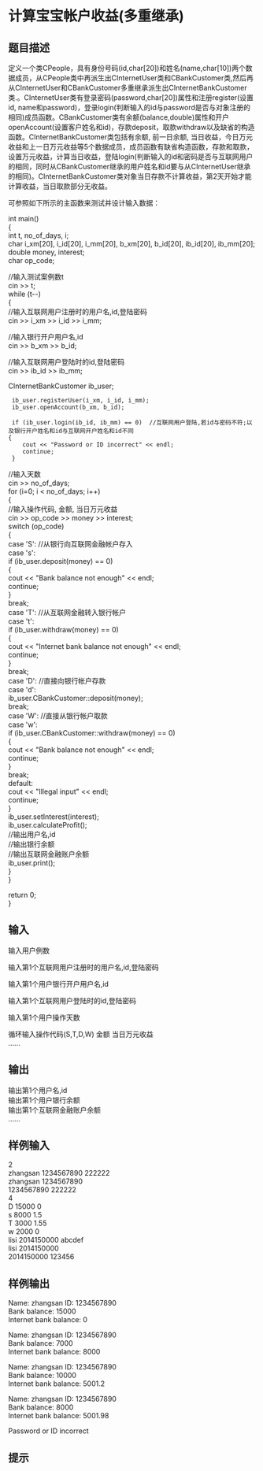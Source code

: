 # 计算宝宝帐户收益(多重继承)  
  
## 题目描述  
定义一个类CPeople，具有身份号码(id,char[20])和姓名(name,char[10])两个数据成员，从CPeople类中再派生出CInternetUser类和CBankCustomer类,然后再从CInternetUser和CBankCustomer多重继承派生出CInternetBankCustomer类.。CInternetUser类有登录密码(password,char[20])属性和注册register(设置id, name和password)，登录login(判断输入的id与password是否与对象注册的相同)成员函数。CBankCustomer类有余额(balance,double)属性和开户openAccount(设置客户姓名和id)，存款deposit，取款withdraw以及缺省的构造函数。CInternetBankCustomer类包括有余额, 前一日余额, 当日收益，今日万元收益和上一日万元收益等5个数据成员，成员函数有缺省构造函数，存款和取款，设置万元收益，计算当日收益，登陆login(判断输入的id和密码是否与互联网用户的相同，同时从CBankCustomer继承的用户姓名和id要与从CInternetUser继承的相同)。CInternetBankCustomer类对象当日存款不计算收益，第2天开始才能计算收益，当日取款部分无收益。  
  
 可参照如下所示的主函数来测试并设计输入数据：  
  
int main()  
{  
int t, no_of_days, i;  
char i_xm[20], i_id[20], i_mm[20], b_xm[20], b_id[20], ib_id[20], ib_mm[20];  
double money, interest;  
char op_code;  
  
//输入测试案例数t  
    cin >> t;  
    while (t--)  
    {  
//输入互联网用户注册时的用户名,id,登陆密码  
       cin >> i_xm >> i_id >> i_mm;  
  
//输入银行开户用户名,id  
       cin >> b_xm >> b_id;  
  
//输入互联网用户登陆时的id,登陆密码  
       cin >> ib_id >> ib_mm;  
  
 CInternetBankCustomer ib_user;  
  
     ib_user.registerUser(i_xm, i_id, i_mm);  
     ib_user.openAccount(b_xm, b_id);  
  
     if (ib_user.login(ib_id, ib_mm) == 0)  //互联网用户登陆,若id与密码不符;以及银行开户姓名和id与互联网开户姓名和id不同  
    {  
        cout << "Password or ID incorrect" << endl;  
        continue;  
     }  
  
//输入天数  
     cin >> no_of_days;  
     for (i=0; i < no_of_days; i++)  
    {  
     //输入操作代码, 金额, 当日万元收益  
         cin >> op_code >> money >> interest;  
         switch (op_code)  
        {  
           case 'S':  //从银行向互联网金融帐户存入  
           case 's':  
              if (ib_user.deposit(money) == 0)  
              {  
                 cout << "Bank balance not enough" << endl;  
                 continue;  
              }  
              break;  
         case 'T':  //从互联网金融转入银行帐户  
         case 't':  
             if (ib_user.withdraw(money) == 0)  
            {  
                cout << "Internet bank balance not enough" << endl;  
                continue;  
            }  
            break;  
         case 'D':  //直接向银行帐户存款  
         case 'd':  
              ib_user.CBankCustomer::deposit(money);  
             break;  
         case 'W':  //直接从银行帐户取款  
          case 'w':  
              if (ib_user.CBankCustomer::withdraw(money) == 0)  
             {  
                   cout << "Bank balance not enough" << endl;  
                  continue;  
             }  
             break;  
         default:  
               cout << "Illegal input" << endl;  
              continue;  
        }  
         ib_user.setInterest(interest);  
         ib_user.calculateProfit();  
//输出用户名,id  
//输出银行余额  
//输出互联网金融账户余额  
         ib_user.print();  
     }  
  }  
  
return 0;  
}  
  
## 输入  
输入用户例数  
  
输入第1个互联网用户注册时的用户名,id,登陆密码  
  
输入第1个用户银行开户用户名,id  
  
输入第1个互联网用户登陆时的id,登陆密码  
  
输入第1个用户操作天数  
  
循环输入操作代码(S,T,D,W)  金额  当日万元收益  
......  
  
## 输出  
输出第1个用户名,id  
输出第1个用户银行余额  
输出第1个互联网金融账户余额  
......  
  
## 样例输入  
2  
zhangsan 1234567890 222222  
zhangsan 1234567890  
1234567890 222222  
4  
D 15000 0  
s 8000 1.5  
T 3000 1.55  
w 2000 0  
lisi 2014150000 abcdef  
lisi 2014150000  
2014150000 123456  
## 样例输出  
Name: zhangsan ID: 1234567890  
Bank balance: 15000  
Internet bank balance: 0  
  
Name: zhangsan ID: 1234567890  
Bank balance: 7000  
Internet bank balance: 8000  
  
Name: zhangsan ID: 1234567890  
Bank balance: 10000  
Internet bank balance: 5001.2  
  
Name: zhangsan ID: 1234567890  
Bank balance: 8000  
Internet bank balance: 5001.98  
  
Password or ID incorrect  
## 提示  
  
